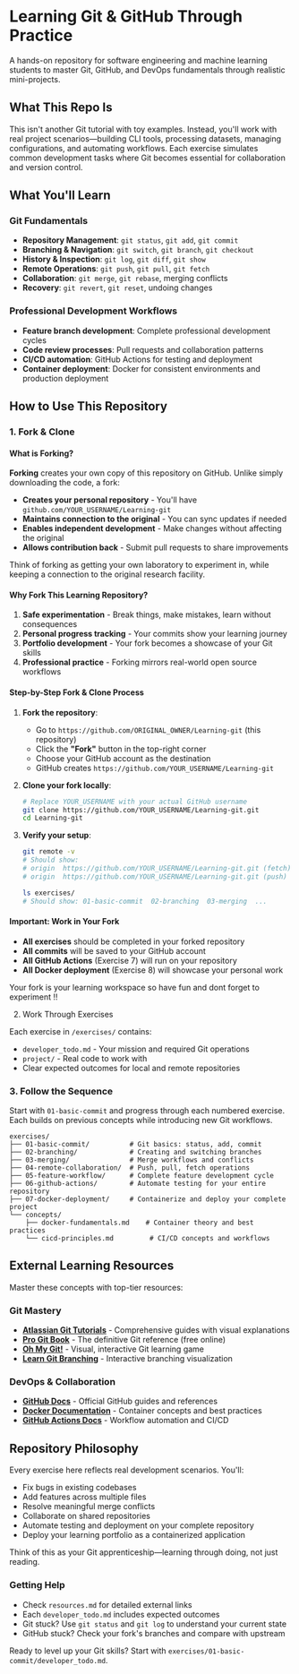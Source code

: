 # Learning Git & GitHub Through Practice

A hands-on repository for software engineering and machine learning students to master Git, GitHub, and DevOps fundamentals through realistic mini-projects.

## What This Repo Is

This isn't another Git tutorial with toy examples. Instead, you'll work with real project scenarios—building CLI tools, processing datasets, managing configurations, and automating workflows. Each exercise simulates common development tasks where Git becomes essential for collaboration and version control.

## What You'll Learn

### Git Fundamentals

- **Repository Management**: `git status`, `git add`, `git commit`
- **Branching & Navigation**: `git switch`, `git branch`, `git checkout`
- **History & Inspection**: `git log`, `git diff`, `git show`
- **Remote Operations**: `git push`, `git pull`, `git fetch`
- **Collaboration**: `git merge`, `git rebase`, merging conflicts
- **Recovery**: `git revert`, `git reset`, undoing changes

### Professional Development Workflows

- **Feature branch development**: Complete professional development cycles
- **Code review processes**: Pull requests and collaboration patterns
- **CI/CD automation**: GitHub Actions for testing and deployment
- **Container deployment**: Docker for consistent environments and production deployment

## How to Use This Repository

### 1. Fork & Clone

#### What is Forking?

**Forking** creates your own copy of this repository on GitHub. Unlike simply downloading the code, a fork:

- **Creates your personal repository** - You'll have `github.com/YOUR_USERNAME/Learning-git`
- **Maintains connection to the original** - You can sync updates if needed
- **Enables independent development** - Make changes without affecting the original
- **Allows contribution back** - Submit pull requests to share improvements

Think of forking as getting your own laboratory to experiment in, while keeping a connection to the original research facility.

#### Why Fork This Learning Repository?

1. **Safe experimentation** - Break things, make mistakes, learn without consequences
2. **Personal progress tracking** - Your commits show your learning journey
3. **Portfolio development** - Your fork becomes a showcase of your Git skills
4. **Professional practice** - Forking mirrors real-world open source workflows

#### Step-by-Step Fork & Clone Process

1. **Fork the repository**:

   - Go to `https://github.com/ORIGINAL_OWNER/Learning-git` (this repository)
   - Click the **"Fork"** button in the top-right corner
   - Choose your GitHub account as the destination
   - GitHub creates `https://github.com/YOUR_USERNAME/Learning-git`
2. **Clone your fork locally**:

   ```bash
   # Replace YOUR_USERNAME with your actual GitHub username
   git clone https://github.com/YOUR_USERNAME/Learning-git.git
   cd Learning-git
   ```
3. **Verify your setup**:

   ```bash
   git remote -v
   # Should show:
   # origin  https://github.com/YOUR_USERNAME/Learning-git.git (fetch)
   # origin  https://github.com/YOUR_USERNAME/Learning-git.git (push)

   ls exercises/
   # Should show: 01-basic-commit  02-branching  03-merging  ...
   ```

#### Important: Work in Your Fork

- **All exercises** should be completed in your forked repository
- **All commits** will be saved to your GitHub account
- **All GitHub Actions** (Exercise 7) will run on your repository
- **All Docker deployment** (Exercise 8) will showcase your personal work

Your fork is your learning workspace so have fun and dont forget to experiment !!

2. Work Through Exercises

Each exercise in `/exercises/` contains:

- `developer_todo.md` - Your mission and required Git operations
- `project/` - Real code to work with
- Clear expected outcomes for local and remote repositories

### 3. Follow the Sequence

Start with `01-basic-commit` and progress through each numbered exercise. Each builds on previous concepts while introducing new Git workflows.

```text
exercises/
├── 01-basic-commit/          # Git basics: status, add, commit
├── 02-branching/             # Creating and switching branches
├── 03-merging/               # Merge workflows and conflicts
├── 04-remote-collaboration/  # Push, pull, fetch operations
├── 05-feature-workflow/      # Complete feature development cycle
├── 06-github-actions/        # Automate testing for your entire repository
├── 07-docker-deployment/     # Containerize and deploy your complete project
└── concepts/
    ├── docker-fundamentals.md    # Container theory and best practices
    └── cicd-principles.md         # CI/CD concepts and workflows
```

## External Learning Resources

Master these concepts with top-tier resources:

### Git Mastery

- **[Atlassian Git Tutorials](https://www.atlassian.com/git/tutorials)** - Comprehensive guides with visual explanations
- **[Pro Git Book](https://git-scm.com/book)** - The definitive Git reference (free online)
- **[Oh My Git!](https://ohmygit.org/)** - Visual, interactive Git learning game
- **[Learn Git Branching](https://learngitbranching.js.org/)** - Interactive branching visualization

### DevOps & Collaboration

- **[GitHub Docs](https://docs.github.com/)** - Official GitHub guides and references
- **[Docker Documentation](https://docs.docker.com/)** - Container concepts and best practices
- **[GitHub Actions Docs](https://docs.github.com/en/actions)** - Workflow automation and CI/CD

## Repository Philosophy

Every exercise here reflects real development scenarios. You'll:

- Fix bugs in existing codebases
- Add features across multiple files
- Resolve meaningful merge conflicts
- Collaborate on shared repositories
- Automate testing and deployment on your complete repository
- Deploy your learning portfolio as a containerized application

Think of this as your Git apprenticeship—learning through doing, not just reading.

### Getting Help

- Check `resources.md` for detailed external links
- Each `developer_todo.md` includes expected outcomes
- Git stuck? Use `git status` and `git log` to understand your current state
- GitHub stuck? Check your fork's branches and compare with upstream

Ready to level up your Git skills? Start with `exercises/01-basic-commit/developer_todo.md`.
